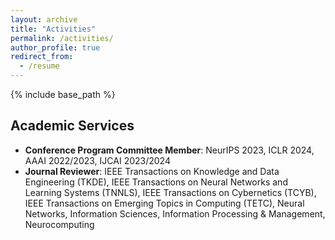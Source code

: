 ```yaml
---
layout: archive
title: "Activities"
permalink: /activities/
author_profile: true
redirect_from:
  - /resume
---
```


{% include base_path %}

## Academic Services
* __Conference Program Committee Member__: NeurIPS 2023, ICLR 2024, AAAI 2022/2023, IJCAI 2023/2024
* __Journal Reviewer__: IEEE Transactions on Knowledge and Data Engineering (TKDE), IEEE Transactions on Neural Networks and Learning Systems (TNNLS), IEEE Transactions on Cybernetics (TCYB), IEEE Transactions on Emerging Topics in Computing (TETC), Neural Networks, Information Sciences, Information Processing & Management, Neurocomputing
